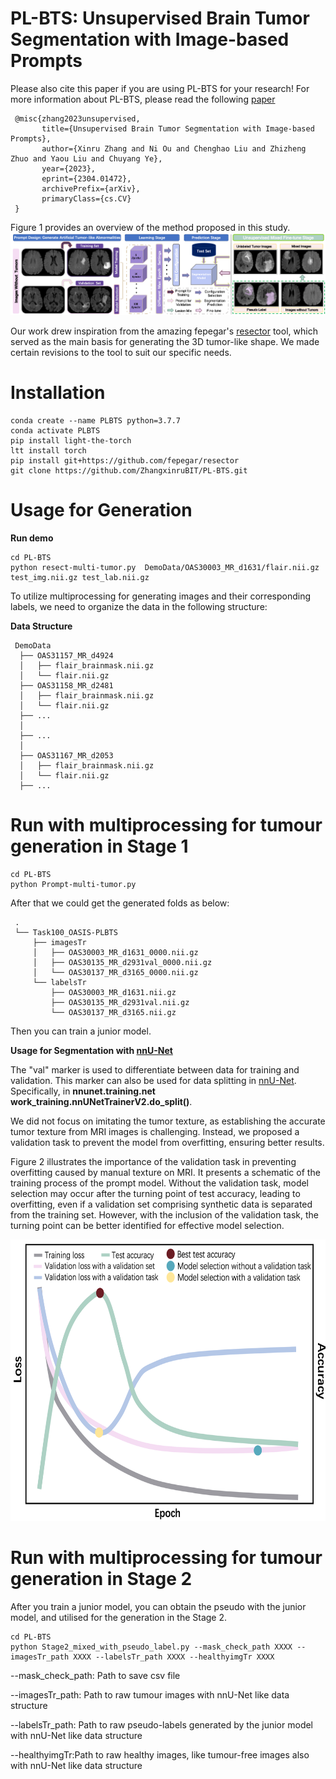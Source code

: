 # PL-BTS: Unsupervised Brain Tumor Segmentation with Image-based Prompts

Please also cite this paper if you are using PL-BTS for your research! For more information about PL-BTS, please read the following [paper](https://arxiv.org/abs/2304.01472)

     @misc{zhang2023unsupervised,
           title={Unsupervised Brain Tumor Segmentation with Image-based Prompts}, 
           author={Xinru Zhang and Ni Ou and Chenghao Liu and Zhizheng Zhuo and Yaou Liu and Chuyang Ye},
           year={2023},
           eprint={2304.01472},
           archivePrefix={arXiv},
           primaryClass={cs.CV}
     }


Figure 1 provides an overview of the method proposed in this study.
![image](Figs/overview.png)


Our work drew inspiration from the amazing fepegar's [resector](https://github.com/fepegar/resector) tool, which served as the main basis for generating the 3D tumor-like shape. We made certain revisions to the tool to suit our specific needs.
# Installation
```
conda create --name PLBTS python=3.7.7
conda activate PLBTS
pip install light-the-torch
ltt install torch
pip install git+https://github.com/fepegar/resector
git clone https://github.com/ZhangxinruBIT/PL-BTS.git
```

# Usage for Generation
**Run demo**
```
cd PL-BTS
python resect-multi-tumor.py  DemoData/OAS30003_MR_d1631/flair.nii.gz test_img.nii.gz test_lab.nii.gz

```

To utilize multiprocessing for generating images and their corresponding labels, we need to organize the data in the following structure: 


**Data Structure**


     DemoData
      ├── OAS31157_MR_d4924
      │   ├── flair_brainmask.nii.gz
      │   └── flair.nii.gz
      ├── OAS31158_MR_d2481
      │   ├── flair_brainmask.nii.gz
      │   └── flair.nii.gz
      ├── ...
      │    
      ├── ...
      │   
      ├── OAS31167_MR_d2053
      │   ├── flair_brainmask.nii.gz
      │   └── flair.nii.gz
      ├── ...
    
# Run with multiprocessing for tumour generation in Stage 1
```
cd PL-BTS
python Prompt-multi-tumor.py

```

After that we could get the generated folds as below:

     .
     └── Task100_OASIS-PLBTS
         ├── imagesTr
         │   ├── OAS30003_MR_d1631_0000.nii.gz
         │   ├── OAS30135_MR_d2931val_0000.nii.gz
         │   └── OAS30137_MR_d3165_0000.nii.gz
         └── labelsTr
             ├── OAS30003_MR_d1631.nii.gz
             ├── OAS30135_MR_d2931val.nii.gz
             └── OAS30137_MR_d3165.nii.gz
Then you can train a junior model.

**Usage for Segmentation with [nnU-Net](https://github.com/MIC-DKFZ/nnUNet.git)**

The "val" marker is used to differentiate between data for training and validation. This marker can also be used for data splitting in [nnU-Net](https://github.com/MIC-DKFZ/nnUNet.git). Specifically, in **nnunet.training.net work_training.nnUNetTrainerV2.do_split()**.

We did not focus on imitating the tumor texture, as establishing the accurate tumor texture from MRI images is challenging. Instead, we proposed a validation task to prevent the model from overfitting, ensuring better results.

Figure 2 illustrates the importance of the validation task in preventing overfitting caused by manual texture on MRI. It presents a schematic of the training process of the prompt model. Without the validation task, model selection may occur after the turning point of test accuracy, leading to overfitting, even if a validation set comprising synthetic data is separated from the training set. However, with the inclusion of the validation task, the turning point can be better identified for effective model selection.
<div align=center><img width="650" height="450" src="Figs/loss.png"/></div>

# Run with multiprocessing for tumour generation in Stage 2
After you train a junior model, you can obtain the pseudo with the junior model, and utilised for the generation in the Stage 2.

```
cd PL-BTS
python Stage2_mixed_with_pseudo_label.py --mask_check_path XXXX --imagesTr_path XXXX --labelsTr_path XXXX --healthyimgTr XXXX 
```
--mask_check_path: Path to save csv file

--imagesTr_path: Path to raw tumour images with nnU-Net like data structure

--labelsTr_path: Path to raw pseudo-labels generated by the junior model with nnU-Net like data structure

--healthyimgTr:Path to raw healthy images, like tumour-free images also with nnU-Net like data structure







